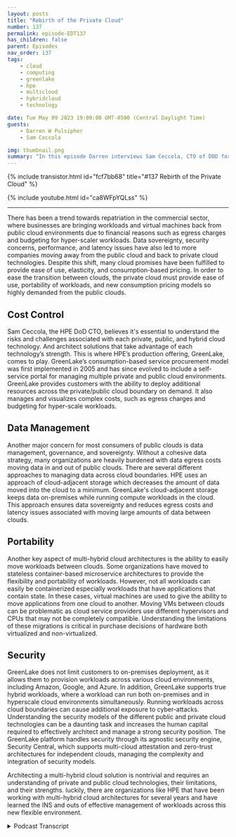 ```yaml
---
layout: posts
title: "Rebirth of the Private Cloud"
number: 137
permalink: episode-EDT137
has_children: false
parent: Episodes
nav_order: 137
tags:
    - cloud
    - computing
    - greenlake
    - hpe
    - multicloud
    - hybridcloud
    - technology

date: Tue May 09 2023 19:00:00 GMT-0500 (Central Daylight Time)
guests:
    - Darren W Pulsipher
    - Sam Ceccola

img: thumbnail.png
summary: "In this episode Darren interviews Sam Ceccola, CTO of DOD for HPE about the new business and technology models changing the way organizations consume hybrid cloud."
---
```


{% include transistor.html id="fcf7bb68" title="#137 Rebirth of the Private Cloud" %}

{% include youtube.html id="ca8WFpYQLss" %}

---

There has been a trend towards repatriation in the commercial sector, where businesses are bringing workloads and virtual machines back from public cloud environments due to financial reasons such as egress charges and budgeting for hyper-scaler workloads. Data sovereignty, security concerns, performance, and latency issues have also led to more companies moving away from the public cloud and back to private cloud technologies. Despite this shift, many cloud promises have been fulfilled to provide ease of use, elasticity, and consumption-based pricing. In order to ease the transition between clouds, the private cloud must provide ease of use, portability of workloads, and new consumption pricing models so highly demanded from the public clouds.

## Cost Control

Sam Ceccola, the HPE DoD CTO, believes it's essential to understand the risks and challenges associated with each private, public, and hybrid cloud technology. And architect solutions that take advantage of each technology’s strength. This is where HPE’s production offering, GreenLake, comes to play. GreenLake’s consumption-based service procurement model was first implemented in 2005 and has since evolved to include a self-service portal for managing multiple private and public cloud environments. GreenLake provides customers with the ability to deploy additional resources across the private/public cloud boundary on demand. It also manages and visualizes complex costs, such as egress charges and budgeting for hyper-scale workloads.

## Data Management

Another major concern for most consumers of public clouds is data management, governance, and sovereignty. Without a cohesive data strategy, many organizations are heavily burdened with data egress costs moving data in and out of public clouds. There are several different approaches to managing data across cloud boundaries. HPE uses an approach of cloud-adjacent storage which decreases the amount of data moved into the cloud to a minimum. GreenLake's cloud-adjacent storage keeps data on-premises while running compute workloads in the cloud. This approach ensures data sovereignty and reduces egress costs and latency issues associated with moving large amounts of data between clouds.

## Portability

Another key aspect of multi-hybrid cloud architectures is the ability to easily move workloads between clouds. Some organizations have moved to stateless container-based microservice architectures to provide the flexibility and portability of workloads. However, not all workloads can easily be containerized especially workloads that have applications that contain state. In these cases, virtual machines are used to give the ability to move applications from one cloud to another.  Moving VMs between clouds can be problematic as cloud service providers use different hypervisors and CPUs that may not be completely compatible.  Understanding the limitations of these migrations is critical in purchase decisions of hardware both virtualized and non-virtualized.

## Security

GreenLake does not limit customers to on-premises deployment, as it allows them to provision workloads across various cloud environments, including Amazon, Google, and Azure. In addition, GreenLake supports true hybrid workloads, where a workload can run both on-premises and in hyperscale cloud environments simultaneously. Running workloads across cloud boundaries can cause additional exposure to cyber-attacks. Understanding the security models of the different public and private cloud technologies can be a daunting task and increases the human capital required to effectively architect and manage a strong security position. The GreenLake platform handles security through its agnostic security engine, Security Central, which supports multi-cloud attestation and zero-trust architectures for independent clouds, managing the complexity and integration of security models.

Architecting a multi-hybrid cloud solution is nontrivial and requires an understanding of private and public cloud technologies, their limitations, and their strengths. luckily, there are organizations like HPE that have been working with multi-hybrid cloud architectures for several years and have learned the INS and outs of effective management of workloads across this new flexible environment.


<details>
<summary> Podcast Transcript </summary>

<p>﻿1</p>
<p>Hello, this is Darren</p>
<p>Pulsipher, chief solution,architect of public sector at Intel.</p>
<p>And welcome to Embracing</p>
<p>Digital Transformation,where we investigate effective change,leveragingpeople, process and technology.</p>
<p>On today's episode,the rebirth of the private Cloudwith special guest Sam Ceccola CTOof Department of Defense at HPE.</p>
<p>Sam, welcome to the show.</p>
<p>Glad to be here. Thank you for having me.</p>
<p>Hey, we are broadcastingfrom the show floorat Cyber Tech Tech Summit.</p>
<p>Right?</p>
<p>First time</p>
<p>I've done it at this show. Okay.</p>
<p>So working. Out Well. I will find out.</p>
<p>We'll find out how this goes.</p>
<p>It might be too noisy.</p>
<p>We'll give it a shotand see how things go.</p>
<p>Sam, first off, tell my audiencea little bit about yourself andyour background and then why in the worldwe would talk about cloud.</p>
<p>Absolutely.</p>
<p>Good morning. Good afternoon, everyone.</p>
<p>Sam Ceccola here.</p>
<p>I'm HPE's Department of Defense CTO.</p>
<p>I also lead our CTO teamfor our public sector business.</p>
<p>I've been with the company nowapproximately 20 years.</p>
<p>I have a background in a lot of solutionengineeringgoing back a long timeto multiple degrees in the business.</p>
<p>I love what I do and supporting the D.O.D.customer and and,you know, helping them solve problems.</p>
<p>So you've seen a huge change overthe last ten yearson going into the cloud,coming back out of the cloud.</p>
<p>And so give me your take on oncloud technology.</p>
<p>Well, I think, you know,you have to look at it firstfrom a commercial perspective.</p>
<p>And in our commercial customersand these what we've seen with them,you know,are leading the trends of repatriation.</p>
<p>The majority of the initial repatriationfor commercial customersand we're going back now to 2016, 2017,when this really started inthe commercial worldwas for financial reasons.</p>
<p>You know, there were there were between,you know, leaving</p>
<p>VMs on it or workloads on in differentcloud environments to the egress charges,you know, the budgeting forhyperscale or workloads can be toughif not handled correctly.</p>
<p>And then from there, we've startedto see other repatriation regions,whether that be Davis data sovereigntyor data security being concerns,performance and latency.</p>
<p>You know,and there's something as simple as yeah,we get this question all the time.</p>
<p>You do a backupas a service where the control planeis sitting in a hyperscale or, you know,what happens if I need to restore my dataand I lost my connection to the Internet?</p>
<p>Yeah. Yeah. So there's so.</p>
<p>Series of reasons.</p>
<p>Yeah, a series of reasons.</p>
<p>Some moving to the cloud.</p>
<p>All the promises of the cloudnever came to fruition.</p>
<p>Or they kind of did or depends.</p>
<p>Yeah. Yeah.</p>
<p>I actually think.</p>
<p>I think a majority of them did,to be honest withyou have to look at what they are toto really understand that concept.</p>
<p>Okay. You know, you talk aboutcloud agility,the ability to deploythousands of virtual CPUsin days and minutes when,you know, in a short timeframe, you know,that is, you know, if theif I if I date myself for a minuteand you go back to the ninetiesand you think of there was a concept backthen called Shadow I t Right.</p>
<p>I was part of. That,you and me both. Yeah.</p>
<p>You know.</p>
<p>I went to Fry's Electronics,but myself and HP Tower or HP Towerat the time jammed it under my deskand I didn't have to talk to it that way.</p>
<p>Exactly. Well,we saw the same thingwith moving to the commercial.</p>
<p>Cloud, of course. Yeah,for some of the same reasons.</p>
<p>But I got it even faster.</p>
<p>Right, But I got it even faster.</p>
<p>So? So, you know, I think.</p>
<p>Yes, a lot of thepromises came true,but nobody understood the risksor the challenges, you know,with everything we do with this business.</p>
<p>There's aplus in a minus to everything you do.</p>
<p>And what we do for a livingis try to solve problemsaround those minuses in order tohave a better solution. Yeah.</p>
<p>You know, and that's when we look at HP.</p>
<p>Greenlake.</p>
<p>HP Greenlake, you know,really, if I look back,took hold in 2005,we didn't call it Greenlake at the time,but by HP at the time it was an HP.</p>
<p>HP winning the first capacity servicescontract that DISAwhere they procuredthings from us as a service.</p>
<p>And to this day for the last 17 years overmultiple contractsevery server in addition environmentrunning Intel is procured by DISAnot as a CapEx procurement,but as a as a service procurement well.</p>
<p>So this is an old modelthat mainframe said the same thing.</p>
<p>Right. Right.</p>
<p>So you can play some. Yeah. Yeah.</p>
<p>You can even go to Xeroxand you pay for how many copies you made.</p>
<p>Right.</p>
<p>That was capacity, That was.</p>
<p>Consumption as.</p>
<p>Consumption as a service. Right.</p>
<p>Old model people, Old model.</p>
<p>But you know, then it becomeshow you implement it.</p>
<p>Right. Okay.</p>
<p>So, you know,and one of the things we targeted with</p>
<p>Greenlake is back when we startedactually the back then in 2005,it was just a financial model.</p>
<p>And really till 2012it was just a financial modelabout the 2014 15 timeframe piece.</p>
<p>HP, HPstarted on the creation of a control planbecause for any cloud environment,one of the requirements is a self-service.</p>
<p>Portal, right? Yeah.</p>
<p>When every everybody has one.</p>
<p>Ah, all the hyperscalers have one.</p>
<p>But if we were going to be a cloud serviceprovider,which is our core business today,we needed thatself-service portaland that's what's running today,either hosted in a commercial cloudenvironment for our commercial customersor in a completely disconnectedenvironment for our D.O.D.customers.</p>
<p>Were no connection to the public.</p>
<p>Internet is needed.</p>
<p>So the concentration is the sensorfirst is one piece of it, right?</p>
<p>In order to be a cloud service provider,you need to clearly meetthe NYSC definition of cloud,which is very easilyhighlighted in social publication.characteristics such as rapid elasticity.</p>
<p>I think another one you how we approachrapid elasticity, you know,we need to be able to do it.</p>
<p>And you know, just like we said,one of the benefitsof the commercial cloudor a fedramp cloud or whateverit is, is that rapid elasticityis the ability to deploy things quickly.</p>
<p>So what HP does for our customers,because it's all on prem at this point,we put additional hardwareout there, hot,able to run in a minute's noticethat the customer doesn't pay forunless they consume.</p>
<p>It's a consumption,so it's. A consumption based model.</p>
<p>So we're able to providenot just the self-service portal,but also a rapid, rapid elasticity, broadnetwork access,metering and monitoringand I'm missing onebecause I always forget onebecause I'm an old guy.</p>
<p>But but all those five characters of cloudcomputing are providedin a green light environment.</p>
<p>So this is really interestingbecause what you guys have basically saidis to the hyperscalers,we can do that on prem.</p>
<p>We can do that on prem.</p>
<p>But let's be clear.</p>
<p>Yes, it's one of those things where therethere are frenemies, if you like, or.</p>
<p>Well, yeah, because you still need themfor some things.</p>
<p>Well,and we partner with them right. Okay.</p>
<p>So in our self-service portal calledcalled Green Lake disconnectedor greatly connected, you have the abilitynot just to go and provisionedyour virtual machines, your containersor your HPC environment on site,but you also have to have the abilityto provision an Amazon image or, or.</p>
<p>Okay, so you're doing multi-cloud.</p>
<p>We are doing multi-cloud or a Google oror in as your workload as well.</p>
<p>And then furthermore,you have the ability to dotrue hybrid workloads.</p>
<p>So I can have a workloadthat spanned it's running on premand also part of itrunning out in right in hyperscale.</p>
<p>And then I.</p>
<p>Supportwhat's called multi-cloud attestation,which provides a zero trust architecturenot just to what's on premise,but to integrate in with the environmentsrunning in the hyperscalers.</p>
<p>It gets even more.</p>
<p>So you're handling the security because that's another hard part with yes, cloud ison prem, has asecurity model,</p>
<p>IWC has a security model, Azure has one,</p>
<p>Oracle has one, Google has oneand they're not all the same.</p>
<p>And independently of Greenlake, try to getand I'm an army to deploy in GCP.</p>
<p>Oh no, you're.</p>
<p>Not going to work because yeah,because that security modelis not the same among other things.</p>
<p>So so yeah, so we are,we have a two agnostic security engine.</p>
<p>It's called Security Central, for lack ofa better word, because we don't always.</p>
<p>Each piece naming things,they just make it.</p>
<p>Yeah, it's security central.</p>
<p>And what do you mean? Yes.</p>
<p>That implements two technologiesthat are related opensource technologies called Spiffy Inspire.</p>
<p>I like those.</p>
<p>There's have. You're familiar with them.</p>
<p>Yeah. Okay.</p>
<p>So you know says and supportsmulti-cloud attestationas well as you knowzero trust architectureswithin any independent cloud as well.</p>
<p>You don't need to do just multi-cloud.</p>
<p>But I wanted to double clickon the hybrid workloads that we supportbecause it's not just workloadtalking to workloadbe in two different clouds.</p>
<p>Let's take it let's take an example ofa concept called cloud adjacent storage.</p>
<p>I was going to say storagein data is probably the hardest partof a hybrid cloud and a multicloudbecause of egress costs.</p>
<p>Well, it is.</p>
<p>And because of latency and while.</p>
<p>Yeah, yeah, right.</p>
<p>So yeah.</p>
<p>So egress costsyou the financial boundary and,and latency becomes a technical barrier.</p>
<p>So theconcept of cloud adjacent storage is that</p>
<p>I can run my workload in my compute,if you will, in a hyperscale,but I leave all my storage on premiseinside the guns, guardsand gates of a digital data center.</p>
<p>I've been proposing that that idea ofbecause yeah, that's used the hyperscalersfor bursting or for special workloads but</p>
<p>I don't need to send all my data there.</p>
<p>Correct.</p>
<p>And at the end, if you think about it,</p>
<p>I talked about earlier how,you know, we spend our lives solvingadding things to our solutionsto solve challengesthat the customer has on top of somethingelse.</p>
<p>Well, think of what I talked aboutintegrate like environment on premise.</p>
<p>I put 20% additional hardware out thereto give the customerthe ability to order scaleand it burst within the limits of my 20%.</p>
<p>But in the environments that I servein the Department of Defense,if stuff goes bad in the worldreal quickly,they're going to need a lot more than 20%quicker than I can get hardware.</p>
<p>Yeah, Yeah.</p>
<p>So I need to give them the abilityto not just scale into my 20%,but through my 20%.</p>
<p>Up to two or 300%. Into the hyperscale.</p>
<p>And that's what we support.</p>
<p>And the only way that's supportable,because in that environment, before thatbursting starts to happen, all my datasitting on premise in a data center.</p>
<p>So if I scale in that fashion, thoseworkloads that burst into a hyperscaleor need to be able to reach backand access the data that they need.</p>
<p>Right.</p>
<p>I'm not going to move terabytesand terabytes of databecause of egress charges.</p>
<p>It's security.</p>
<p>And then when you get O'Connor'sdata sovereignty, yeah.</p>
<p>Data sovereignty is an issue. Issue.</p>
<p>So I can keep it all in a governmentdata center on U.S.soil all the way around the world.</p>
<p>And I can give them the robustnessto burst into a hyperscaleor when and if needed.</p>
<p>And that bursting cannot happenautomaticallyor is taking human intervention.</p>
<p>No, it's it's.</p>
<p>All it's all it's all cloud.</p>
<p>Automation.</p>
<p>See, that's where I see us moving onthat operational side is</p>
<p>I've got to figure out how to do thiswith less people. Yes.</p>
<p>Instead of having to hire more peopleto to do it, because a lot of peopleare thinking, okay, now you're saying</p>
<p>I have to have an admin for on prem,</p>
<p>I need an admin for a WAC, I need themfor Azure and an admin for Google.</p>
<p>Well, and that's the.</p>
<p>Most.</p>
<p>Costly multi-cloud portal of Greenlake.</p>
<p>Yeah, I have one interface to work withand in myto work with the GCP image to work with.</p>
<p>So I don't need an expertin each of the clouds.</p>
<p>I need a expert in systems.</p>
<p>It's all about consolidating silos, right?</p>
<p>Yeah. Yeah.</p>
<p>You know, I mean,that's the oversimplification of itas and that and that's what we,that's what we've done.</p>
<p>But I want to take it a step furtherbecause, you know, talk to today our,our talk has been about hyperscalersand datacenters.</p>
<p>Right. Right. But what about the edge,especially in the DOD world?</p>
<p>You know.</p>
<p>Yeah, that's an interesting one.</p>
<p>And COVID kind of exposed. Right.</p>
<p>This even more andand I've asked that question of people,where is your data?</p>
<p>Oh, right.</p>
<p>Especially like this recordingthat we're doing or if we record on Zoom,where's that zoom recording?</p>
<p>Where's it going.</p>
<p>Where's the teams recording at or, Hey,</p>
<p>I sent this.</p>
<p>We've lost control of our dataacross the edgeand then when which cloud is it in?</p>
<p>Well, I don't even know. Well.</p>
<p>Oh it's a SAS solution.</p>
<p>Well they switched the cloudservice providers last week.</p>
<p>It's no longer in Amazon.</p>
<p>It's now in right now Alibaba.</p>
<p>Oh my goodness.</p>
<p>I can't have that stuff inin China. Right.</p>
<p>Oh well, better and better yet,especially in the commercial world,not so much in the io5066 world.</p>
<p>You know what other tenantsare running in that environment.</p>
<p>Yeah.</p>
<p>There's I mean example there's a lot ofcyber currency that</p>
<p>China runs that is sitting in a U.S.so maybe they're using it as sidecar taxand then trying to mine other data.</p>
<p>But you know,when would you want to put it past them.</p>
<p>Yeah, they're smart there</p>
<p>So so when you talk about the cloudnow extends out to the edge. Yes.</p>
<p>And there's a couple models for that thatwe supported that need to be supported.</p>
<p>Yeah. One is a connected model, right?</p>
<p>I mean, think about even an opennessdata center, if you will,that being, let's say, for Island,you know, to put it in just words,since we're here at the conferenceor even a further edge ofcan't poster session or tentor however a tankyou knowhowever far you want to go about you knowso those environments are onceyou get to the further edge or what'swhat's called the DDL environment.</p>
<p>Yeah right very.</p>
<p>Familiar with. It.</p>
<p>Right.</p>
<p>So the intermittent disconnected,intermittent light scene,intermittent latency.</p>
<p>So you need to be able to runin a connected environment,but then you also need to be able to runin windows, become disconnected.</p>
<p>And then when you reconnect,you can't overwhelm the network.</p>
<p>Universe.</p>
<p>You have to have network prioritizationof traffic for synchronization purposes.</p>
<p>Exactly.</p>
<p>And there's some yeah,there's some very good technologyout there today, one of thembeing the asmall data fabric that HP hasthat allows for that connectionand the prioritization of datawhen things need to move back and forth.</p>
<p>Yeah,but the first challenge with the edgebefore you can even deploya cloud is being able to have data centercapablehardware out there that can run at a swampoptimized size,weight in power with the proper coolingand things like that.</p>
<p>And that's something that we've donewell together with the edge line.</p>
<p>Yeah, with Yeah, yeah. That's right.</p>
<p>I was saying that isthat is joint R&D between Intel and HPand that is what is supporting the,the edge cloudsthat we're doing all the way from,you know, a VM as a service environmentto a five in a box environment to see usif see solutions for that.</p>
<p>Com So there's a lot that is robustnow out at the edge then but then you.</p>
<p>Still have to manageapplications at the edge.</p>
<p>I still have to manage the dataat the edge.</p>
<p>You have to, you have to patch it.</p>
<p>I have to do all the things I wouldnormally do in the data center as well.</p>
<p>Right.</p>
<p>And that's easy when you're connected.</p>
<p>It, but not so easy when you. Disconnect.</p>
<p>Yeah.</p>
<p>So, you know, the challenge hasbeen is how do you create a</p>
<p>AI drivenautomation that can live out at the edge?</p>
<p>And I want to use the word</p>
<p>I absolutely hate, which is self-healing.</p>
<p>But but you need it.</p>
<p>But it's it's a concepteverybody understands.</p>
<p>So how do you deploy thatself-healing environmentthat can apply the firmware patchesand the vulnerability remediations?</p>
<p>And that's something we do.</p>
<p>We have auto remediation.</p>
<p>Yeah, we certainly we can do beingin the middle of remediation as well.</p>
<p>But soso would you say with like edge linewhen you when you have the edge out thereand I'm going to fold this intomy multi hybrid cloud environment,does it require me to connectto the data center, to the edgeor to the cloud?</p>
<p>Does it matteror is it just now become part of this bigamorphous compute hub and data hub of.</p>
<p>It ultimately depends on the solution.</p>
<p>So I tell you, you know,all of the all the possiblewe've got some out therethat never connect know because of.</p>
<p>Security, the.</p>
<p>Workloads they're running.</p>
<p>We're going to leave it at that.</p>
<p>Most of them do get at leastintermittent connectivityso that we can push patchesand things like that down.</p>
<p>And then, you know, I have some customersthat are using it in theirin their data centersto keep auto synchronized with the cloud.</p>
<p>And then whenor just saw something happens,they need to go mobile, they take it,put it in the back of the Humveeand go, gotcha.</p>
<p>So so this is really interesting becausethat's like a a mobile hybrid cloud.</p>
<p>And all of a sudden, Yeah, well.</p>
<p>When you have when you have somethingthat supports 160 cores of intelprocessing with six terabytes of memory,basically a one personcarry of £45, It's a data center.</p>
<p>Yeah, it's a data center on someone'sbackpack. Right.</p>
<p>And the other, the other beauty of it isbecause it's the way that it's architectedusing, you know, Xeon processors and allbasically the pro client</p>
<p>DNA that we have in our data centers.</p>
<p>I don't have to worry orthe customer doesn't have to worry abouttaking an applicationthat's running on a DL 380and moving it to an edge lineand having to re-architect itbecause they only have four,you know, four</p>
<p>Xeon CPUs versus 40 are coresorry versus 40.</p>
<p>Is Xeon scalable?</p>
<p>Of course, right?</p>
<p>It does.</p>
<p>It's the same architecture.</p>
<p>They can move. Workloads.</p>
<p>So workloads are more dynamic.</p>
<p>Yes. Than before you.</p>
<p>How how do you solve the problemof of moving workloadsbetween the hyperscalersand on prem because the Hyperscalersthey all use a different.</p>
<p>Yeah.</p>
<p>Oh I hypervisor.</p>
<p>Right.</p>
<p>Yeah.</p>
<p>And I can't really just take a running</p>
<p>VM instancethat's running in NWC and put it on prem.</p>
<p>It's you can't do. It, you can't.</p>
<p>And we have without jumping througha lot of hoops and it's not instantaneous.</p>
<p>So. So from a virtual machine perspective,because depending on what technologyyou're using,it's a little bit different, right.</p>
<p>I HP about two years agobought a company called Xr2.</p>
<p>Okay.</p>
<p>And what Xr2 Xr2that is from a virtual machineperspective, moving</p>
<p>VMs and reconfiguring networks.</p>
<p>As soon as you move the virus,you know everything along with that,whether that be compute VMs or storage,virtual virtual storage,that's what sort of specializes.</p>
<p>So that helps with all that complexityof movingthat workload between hypervisor on prem,even outside.</p>
<p>It's also very goodat moving something like a</p>
<p>AMD workload to an Intel workloadbecause it abstracts out the.</p>
<p>You can do it that way,but you can't go the other way.</p>
<p>Exactly.</p>
<p>You can't move an Intelworkload to an AMD.</p>
<p>I got to support all my partners.</p>
<p>Yeah, I know, I get it.</p>
<p>But hey, hey, hey, hey.</p>
<p>You pay by intel.</p>
<p>So why don't you do that? Don't.</p>
<p>Don't you move workloads off Intel? Right.</p>
<p>But no, but I get it.</p>
<p>The portability is important.</p>
<p>It is. It is.</p>
<p>Especiallywhy is the portability important?</p>
<p>It's about mission outcomes.</p>
<p>Yes. Yes.</p>
<p>Oh, it's not about itbecause as a driver, latency is a driver,but the most important thingis that workloadbe in the right placeat the right time to support the mission.</p>
<p>You don't want a warfightersitting there watching a spinningexam download, but you don't. Exactly.</p>
<p>Or I'm spinning this up.</p>
<p>You got to get rid of that.</p>
<p>I got it.</p>
<p>I need to move the workloadsto where the data is collectedand they need to be able to workautonomouslyin in a disconnected cloud.</p>
<p>That's why we disconnected green like inthe 90,000 are a perfect pair.</p>
<p>Awesome. This has been wonderful.</p>
<p>I appreciate the time today.</p>
<p>I really think. You know this.</p>
<p>I'm learning new things.</p>
<p>It's great and new things.</p>
<p>I hope you guys learn somethingnew on the show today.</p>
<p>Thank you for having me.</p>
<p>Thank you for listeningto Embracing Digital Transformation today.</p>
<p>If you enjoyed our podcast,give it five stars on your favoritepodcasting site or YouTube channel,you can find out more informationabout embracing digital transformationand embracingdigital.org.</p>
<p>Until nexttime, go out and do something wonderful.</p>

</details>
